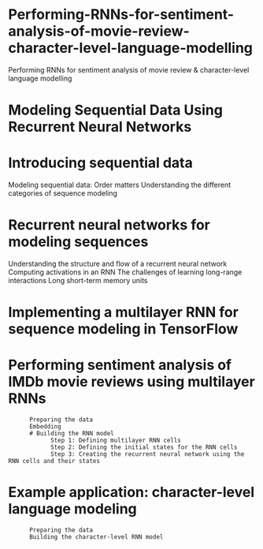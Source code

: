 # Performing-RNNs-for-sentiment-analysis-of-movie-review-character-level-language-modelling
Performing RNNs for sentiment analysis of movie review &amp; character-level language modelling

# Modeling Sequential Data Using Recurrent Neural Networks

# Introducing sequential data
   Modeling sequential data: Order matters
   Understanding the different categories of sequence modeling
   
# Recurrent neural networks for modeling sequences
   Understanding the structure and flow of a recurrent neural network
   Computing activations in an RNN
   The challenges of learning long-range interactions
   Long short-term memory units
   
# Implementing a multilayer RNN for sequence modeling in TensorFlow
   # Performing sentiment analysis of IMDb movie reviews using multilayer RNNs
          Preparing the data
          Embedding
          # Building the RNN model
                Step 1: Defining multilayer RNN cells
                Step 2: Defining the initial states for the RNN cells
                Step 3: Creating the recurrent neural network using the RNN cells and their states
                
  # Example application: character-level language modeling
          Preparing the data
          Building the character-level RNN model
